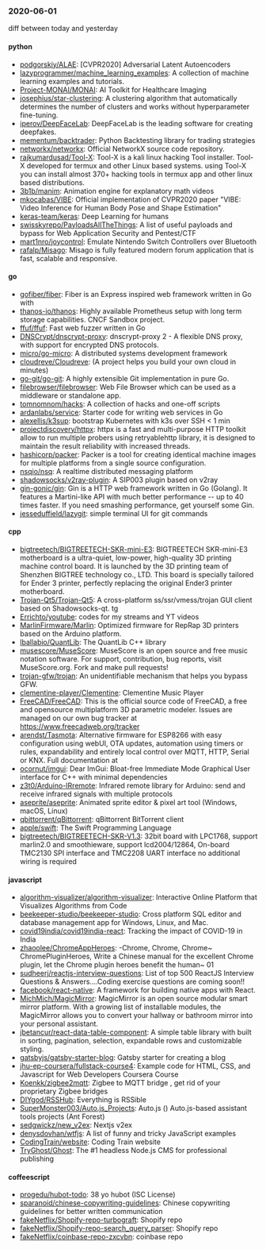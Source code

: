 ### 2020-06-01
diff between today and yesterday

#### python
* [podgorskiy/ALAE](https://github.com/podgorskiy/ALAE): [CVPR2020] Adversarial Latent Autoencoders
* [lazyprogrammer/machine_learning_examples](https://github.com/lazyprogrammer/machine_learning_examples): A collection of machine learning examples and tutorials.
* [Project-MONAI/MONAI](https://github.com/Project-MONAI/MONAI): AI Toolkit for Healthcare Imaging
* [josephius/star-clustering](https://github.com/josephius/star-clustering): A clustering algorithm that automatically determines the number of clusters and works without hyperparameter fine-tuning.
* [iperov/DeepFaceLab](https://github.com/iperov/DeepFaceLab): DeepFaceLab is the leading software for creating deepfakes.
* [mementum/backtrader](https://github.com/mementum/backtrader): Python Backtesting library for trading strategies
* [networkx/networkx](https://github.com/networkx/networkx): Official NetworkX source code repository.
* [rajkumardusad/Tool-X](https://github.com/rajkumardusad/Tool-X): Tool-X is a kali linux hacking Tool installer. Tool-X developed for termux and other Linux based systems. using Tool-X you can install almost 370+ hacking tools in termux app and other linux based distributions.
* [3b1b/manim](https://github.com/3b1b/manim): Animation engine for explanatory math videos
* [mkocabas/VIBE](https://github.com/mkocabas/VIBE): Official implementation of CVPR2020 paper "VIBE: Video Inference for Human Body Pose and Shape Estimation"
* [keras-team/keras](https://github.com/keras-team/keras): Deep Learning for humans
* [swisskyrepo/PayloadsAllTheThings](https://github.com/swisskyrepo/PayloadsAllTheThings): A list of useful payloads and bypass for Web Application Security and Pentest/CTF
* [mart1nro/joycontrol](https://github.com/mart1nro/joycontrol): Emulate Nintendo Switch Controllers over Bluetooth
* [rafalp/Misago](https://github.com/rafalp/Misago): Misago is fully featured modern forum application that is fast, scalable and responsive.

#### go
* [gofiber/fiber](https://github.com/gofiber/fiber):  Fiber is an Express inspired web framework written in Go with 
* [thanos-io/thanos](https://github.com/thanos-io/thanos): Highly available Prometheus setup with long term storage capabilities. CNCF Sandbox project.
* [ffuf/ffuf](https://github.com/ffuf/ffuf): Fast web fuzzer written in Go
* [DNSCrypt/dnscrypt-proxy](https://github.com/DNSCrypt/dnscrypt-proxy): dnscrypt-proxy 2 - A flexible DNS proxy, with support for encrypted DNS protocols.
* [micro/go-micro](https://github.com/micro/go-micro): A distributed systems development framework
* [cloudreve/Cloudreve](https://github.com/cloudreve/Cloudreve):  (A project helps you build your own cloud in minutes)
* [go-git/go-git](https://github.com/go-git/go-git): A highly extensible Git implementation in pure Go.
* [filebrowser/filebrowser](https://github.com/filebrowser/filebrowser):  Web File Browser which can be used as a middleware or standalone app.
* [tomnomnom/hacks](https://github.com/tomnomnom/hacks): A collection of hacks and one-off scripts
* [ardanlabs/service](https://github.com/ardanlabs/service): Starter code for writing web services in Go
* [alexellis/k3sup](https://github.com/alexellis/k3sup): bootstrap Kubernetes with k3s over SSH < 1 min 
* [projectdiscovery/httpx](https://github.com/projectdiscovery/httpx): httpx is a fast and multi-purpose HTTP toolkit allow to run multiple probers using retryablehttp library, it is designed to maintain the result reliability with increased threads.
* [hashicorp/packer](https://github.com/hashicorp/packer): Packer is a tool for creating identical machine images for multiple platforms from a single source configuration.
* [nsqio/nsq](https://github.com/nsqio/nsq): A realtime distributed messaging platform
* [shadowsocks/v2ray-plugin](https://github.com/shadowsocks/v2ray-plugin): A SIP003 plugin based on v2ray
* [gin-gonic/gin](https://github.com/gin-gonic/gin): Gin is a HTTP web framework written in Go (Golang). It features a Martini-like API with much better performance -- up to 40 times faster. If you need smashing performance, get yourself some Gin.
* [jesseduffield/lazygit](https://github.com/jesseduffield/lazygit): simple terminal UI for git commands

#### cpp
* [bigtreetech/BIGTREETECH-SKR-mini-E3](https://github.com/bigtreetech/BIGTREETECH-SKR-mini-E3): BIGTREETECH SKR-mini-E3 motherboard is a ultra-quiet, low-power, high-quality 3D printing machine control board. It is launched by the 3D printing team of Shenzhen BIGTREE technology co., LTD. This board is specially tailored for Ender 3 printer, perfectly replacing the original Ender3 printer motherboard.
* [Trojan-Qt5/Trojan-Qt5](https://github.com/Trojan-Qt5/Trojan-Qt5): A cross-platform ss/ssr/vmess/trojan GUI client based on Shadowsocks-qt. tg
* [Errichto/youtube](https://github.com/Errichto/youtube): codes for my streams and YT videos
* [MarlinFirmware/Marlin](https://github.com/MarlinFirmware/Marlin): Optimized firmware for RepRap 3D printers based on the Arduino platform.
* [lballabio/QuantLib](https://github.com/lballabio/QuantLib): The QuantLib C++ library
* [musescore/MuseScore](https://github.com/musescore/MuseScore): MuseScore is an open source and free music notation software. For support, contribution, bug reports, visit MuseScore.org. Fork and make pull requests!
* [trojan-gfw/trojan](https://github.com/trojan-gfw/trojan): An unidentifiable mechanism that helps you bypass GFW.
* [clementine-player/Clementine](https://github.com/clementine-player/Clementine):  Clementine Music Player
* [FreeCAD/FreeCAD](https://github.com/FreeCAD/FreeCAD): This is the official source code of FreeCAD, a free and opensource multiplatform 3D parametric modeler. Issues are managed on our own bug tracker at https://www.freecadweb.org/tracker
* [arendst/Tasmota](https://github.com/arendst/Tasmota): Alternative firmware for ESP8266 with easy configuration using webUI, OTA updates, automation using timers or rules, expandability and entirely local control over MQTT, HTTP, Serial or KNX. Full documentation at
* [ocornut/imgui](https://github.com/ocornut/imgui): Dear ImGui: Bloat-free Immediate Mode Graphical User interface for C++ with minimal dependencies
* [z3t0/Arduino-IRremote](https://github.com/z3t0/Arduino-IRremote): Infrared remote library for Arduino: send and receive infrared signals with multiple protocols
* [aseprite/aseprite](https://github.com/aseprite/aseprite): Animated sprite editor & pixel art tool (Windows, macOS, Linux)
* [qbittorrent/qBittorrent](https://github.com/qbittorrent/qBittorrent): qBittorrent BitTorrent client
* [apple/swift](https://github.com/apple/swift): The Swift Programming Language
* [bigtreetech/BIGTREETECH-SKR-V1.3](https://github.com/bigtreetech/BIGTREETECH-SKR-V1.3): 32bit board with LPC1768, support marlin2.0 and smoothieware, support lcd2004/12864, On-board TMC2130 SPI interface and TMC2208 UART interface no additional wiring is required

#### javascript
* [algorithm-visualizer/algorithm-visualizer](https://github.com/algorithm-visualizer/algorithm-visualizer): Interactive Online Platform that Visualizes Algorithms from Code
* [beekeeper-studio/beekeeper-studio](https://github.com/beekeeper-studio/beekeeper-studio): Cross platform SQL editor and database management app for Windows, Linux, and Mac.
* [covid19india/covid19india-react](https://github.com/covid19india/covid19india-react): Tracking the impact of COVID-19 in India
* [zhaoolee/ChromeAppHeroes](https://github.com/zhaoolee/ChromeAppHeroes): -Chrome, Chrome, Chrome~ ChromePluginHeroes, Write a Chinese manual for the excellent Chrome plugin, let the Chrome plugin heroes benefit the human~ 01
* [sudheerj/reactjs-interview-questions](https://github.com/sudheerj/reactjs-interview-questions): List of top 500 ReactJS Interview Questions & Answers....Coding exercise questions are coming soon!!
* [facebook/react-native](https://github.com/facebook/react-native): A framework for building native apps with React.
* [MichMich/MagicMirror](https://github.com/MichMich/MagicMirror): MagicMirror is an open source modular smart mirror platform. With a growing list of installable modules, the MagicMirror allows you to convert your hallway or bathroom mirror into your personal assistant.
* [jbetancur/react-data-table-component](https://github.com/jbetancur/react-data-table-component): A simple table library with built in sorting, pagination, selection, expandable rows and customizable styling.
* [gatsbyjs/gatsby-starter-blog](https://github.com/gatsbyjs/gatsby-starter-blog): Gatsby starter for creating a blog
* [jhu-ep-coursera/fullstack-course4](https://github.com/jhu-ep-coursera/fullstack-course4): Example code for HTML, CSS, and Javascript for Web Developers Coursera Course
* [Koenkk/zigbee2mqtt](https://github.com/Koenkk/zigbee2mqtt): Zigbee  to MQTT bridge , get rid of your proprietary Zigbee bridges 
* [DIYgod/RSSHub](https://github.com/DIYgod/RSSHub):  Everything is RSSible
* [SuperMonster003/Auto.js_Projects](https://github.com/SuperMonster003/Auto.js_Projects): Auto.js () Auto.js-based assistant tools projects (Ant Forest)
* [sedgwickz/new_v2ex](https://github.com/sedgwickz/new_v2ex): Nextjs  v2ex
* [denysdovhan/wtfjs](https://github.com/denysdovhan/wtfjs): A list of funny and tricky JavaScript examples
* [CodingTrain/website](https://github.com/CodingTrain/website): Coding Train website
* [TryGhost/Ghost](https://github.com/TryGhost/Ghost):  The #1 headless Node.js CMS for professional publishing

#### coffeescript
* [progedu/hubot-todo](https://github.com/progedu/hubot-todo): 38 yo hubot  (ISC License)
* [sparanoid/chinese-copywriting-guidelines](https://github.com/sparanoid/chinese-copywriting-guidelines): Chinese copywriting guidelines for better written communication
* [fakeNetflix/Shopify-repo-turbograft](https://github.com/fakeNetflix/Shopify-repo-turbograft): Shopify repo
* [fakeNetflix/Shopify-repo-search_query_parser](https://github.com/fakeNetflix/Shopify-repo-search_query_parser): Shopify repo
* [fakeNetflix/coinbase-repo-zxcvbn](https://github.com/fakeNetflix/coinbase-repo-zxcvbn): coinbase repo

